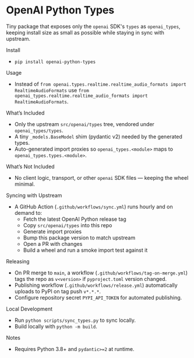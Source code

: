 OpenAI Python Types
===================

Tiny package that exposes only the `openai` SDK's `types` as `openai_types`,
keeping install size as small as possible while staying in sync with upstream.

Install
- `pip install openai-python-types`

Usage
- Instead of `from openai.types.realtime.realtime_audio_formats import RealtimeAudioFormats`
  use `from openai_types.realtime.realtime_audio_formats import RealtimeAudioFormats`.

What’s Included
- Only the upstream `src/openai/types` tree, vendored under `openai_types/types`.
- A tiny `_models.BaseModel` shim (pydantic v2) needed by the generated types.
- Auto-generated import proxies so `openai_types.<module>` maps to `openai_types.types.<module>`.

What’s Not Included
- No client logic, transport, or other `openai` SDK files — keeping the wheel minimal.

Syncing with Upstream
- A GitHub Action (`.github/workflows/sync.yml`) runs hourly and on demand to:
  - Fetch the latest OpenAI Python release tag
  - Copy `src/openai/types` into this repo
  - Generate import proxies
  - Bump this package version to match upstream
  - Open a PR with changes
  - Build a wheel and run a smoke import test against it

Releasing
- On PR merge to `main`, a workflow (`.github/workflows/tag-on-merge.yml`) tags the repo as `v<version>` if `pyproject.toml` version changed.
- Publishing workflow (`.github/workflows/release.yml`) automatically uploads to PyPI on tag push `v*.*.*`.
- Configure repository secret `PYPI_API_TOKEN` for automated publishing.

Local Development
- Run `python scripts/sync_types.py` to sync locally.
- Build locally with `python -m build`.

Notes
- Requires Python 3.8+ and `pydantic>=2` at runtime.
